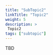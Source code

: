 ```yaml
---
title: "SubTopic2"
linkTitle: "Topic2"
weight: 5
description: >
 Topic2
tags: ["subtopic"]   
---
```


TBD
